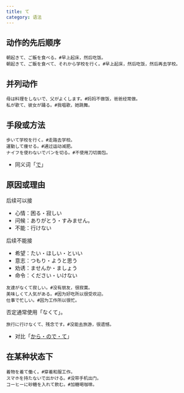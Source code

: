 ```yaml
---
title: て
category: 语法
---
```


## 动作的先后顺序

```example
朝起きて、ご飯を食べる。#早上起床，然后吃饭。
朝起きて、ご飯を食べて、それから学校を行く。#早上起床，然后吃饭，然后再去学校。
```

## 并列动作

```example
母は料理をしないで、父がよくします。#妈妈不做饭，爸爸经常做。
私が歌て、彼女が踊る。#我唱歌，她跳舞。
```

## 手段或方法

```example
歩いて学校を行く。#走路去学校。
運動して痩せる。#通过运动减肥。
ナイフを使わないでパンを切る。#不使用刀切面包。
```

- 同义词「[で](../de#手段或方法)」

## 原因或理由

后续可以接

- 心情：困る・寂しい
- 问候：ありがとう・すみません。
- 不能：行けない

后续不能接

- 希望：たい・ほしい・といい
- 意志：つもり・ようと思う
- 劝诱：ませんか・ましょう
- 命令：ください・いけない

```example
友達がなくて寂しい。#没有朋友，很寂寞。
美味しくて人気がある。#因为好吃所以很受欢迎。
仕事で忙しい。#因为工作所以很忙。
```

否定通常使用「なくて」。

```example
旅行に行けなくて、残念です。#没能去旅游，很遗憾。
```

- 对比「[から・ので・て](../kara-node-te)」

## 在某种状态下

```example
着物を着て働く。#穿着和服工作。
スマホを持たないで出かける。#没带手机出门。
コーヒーに砂糖を入れて飲む。#加糖喝咖啡。
```
